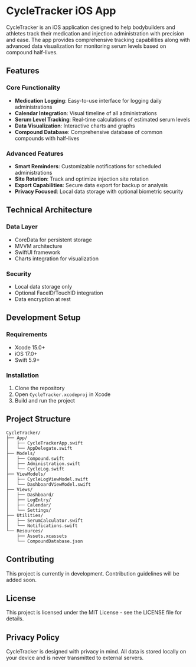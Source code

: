 # CycleTracker iOS App

CycleTracker is an iOS application designed to help bodybuilders and athletes track their medication and injection administration with precision and ease. The app provides comprehensive tracking capabilities along with advanced data visualization for monitoring serum levels based on compound half-lives.

## Features

### Core Functionality
- **Medication Logging**: Easy-to-use interface for logging daily administrations
- **Calendar Integration**: Visual timeline of all administrations
- **Serum Level Tracking**: Real-time calculations of estimated serum levels
- **Data Visualization**: Interactive charts and graphs
- **Compound Database**: Comprehensive database of common compounds with half-lives

### Advanced Features
- **Smart Reminders**: Customizable notifications for scheduled administrations
- **Site Rotation**: Track and optimize injection site rotation
- **Export Capabilities**: Secure data export for backup or analysis
- **Privacy Focused**: Local data storage with optional biometric security

## Technical Architecture

### Data Layer
- CoreData for persistent storage
- MVVM architecture
- SwiftUI framework
- Charts integration for visualization

### Security
- Local data storage only
- Optional FaceID/TouchID integration
- Data encryption at rest

## Development Setup

### Requirements
- Xcode 15.0+
- iOS 17.0+
- Swift 5.9+

### Installation
1. Clone the repository
2. Open `CycleTracker.xcodeproj` in Xcode
3. Build and run the project

## Project Structure

```
CycleTracker/
├── App/
│   ├── CycleTrackerApp.swift
│   └── AppDelegate.swift
├── Models/
│   ├── Compound.swift
│   ├── Administration.swift
│   └── CycleLog.swift
├── ViewModels/
│   ├── CycleLogViewModel.swift
│   └── DashboardViewModel.swift
├── Views/
│   ├── Dashboard/
│   ├── LogEntry/
│   ├── Calendar/
│   └── Settings/
├── Utilities/
│   ├── SerumCalculator.swift
│   └── Notifications.swift
└── Resources/
    ├── Assets.xcassets
    └── CompoundDatabase.json
```

## Contributing

This project is currently in development. Contribution guidelines will be added soon.

## License

This project is licensed under the MIT License - see the LICENSE file for details.

## Privacy Policy

CycleTracker is designed with privacy in mind. All data is stored locally on your device and is never transmitted to external servers.
